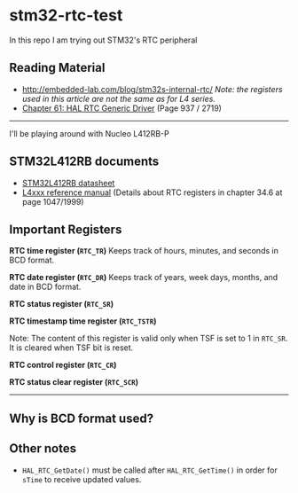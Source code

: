 # stm32-rtc-test
In this repo I am trying out STM32's RTC peripheral

## Reading Material

* http://embedded-lab.com/blog/stm32s-internal-rtc/ *Note: the registers used in this article are not the same as for L4 series.*
* [Chapter 61: HAL RTC Generic Driver](https://www.st.com/resource/en/user_manual/dm00173145-description-of-stm32l4l4-hal-and-lowlayer-drivers-stmicroelectronics.pdf) (Page 937 / 2719)

----


I'll be playing around with Nucleo L412RB-P

## STM32L412RB documents

* [STM32L412RB datasheet](https://www.st.com/resource/en/datasheet/stm32l412rb.pdf)
* [L4xxx reference manual](https://www.st.com/resource/en/reference_manual/dm00151940-stm32l41xxx42xxx43xxx44xxx45xxx46xxx-advanced-armbased-32bit-mcus-stmicroelectronics.pdf) (Details about RTC registers in chapter 34.6 at page 1047/1999)

## Important Registers

**RTC time register (`RTC_TR`)** Keeps track of hours, minutes, and seconds in BCD format.

**RTC date register (`RTC_DR`)** Keeps track of years, week days, months, and date in BCD format.

**RTC status register (`RTC_SR`)**

**RTC timestamp time register (`RTC_TSTR`)**

Note: The content of this register is valid only when TSF is set to 1 in `RTC_SR`. It is cleared when TSF bit is reset.

**RTC control register (`RTC_CR`)**

**RTC status clear register (`RTC_SCR`)**

----

## Why is BCD format used?



## Other notes

* `HAL_RTC_GetDate()` must be called after `HAL_RTC_GetTime()` in order for `sTime` to receive updated values.

